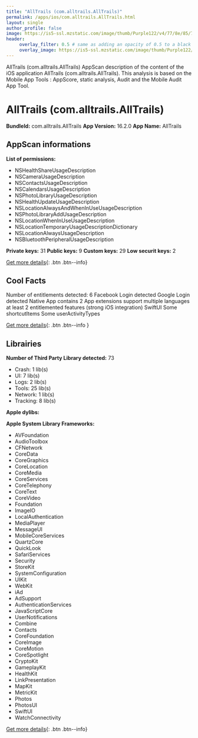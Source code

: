 ```yaml
---
title: "AllTrails (com.alltrails.AllTrails)"
permalink: /apps/ios/com.alltrails.AllTrails.html
layout: single
author_profile: false
image: https://is5-ssl.mzstatic.com/image/thumb/Purple122/v4/77/8e/85/778e85bb-7994-3937-78d5-06c97a42c8d2/AppIcon-0-1x_U007emarketing-0-4-0-85-220.png/512x512bb.jpg
header: 
     overlay_filter: 0.5 # same as adding an opacity of 0.5 to a black background
     overlay_image: https://is5-ssl.mzstatic.com/image/thumb/Purple122/v4/77/8e/85/778e85bb-7994-3937-78d5-06c97a42c8d2/AppIcon-0-1x_U007emarketing-0-4-0-85-220.png/512x512bb.jpg
---
```

AllTrails (com.alltrails.AllTrails) AppScan description of the content of the iOS application AllTrails (com.alltrails.AllTrails). This analysis is based on the Mobile App Tools : AppScore, static analysis, Audit and the Mobile Audit App Tool.

# AllTrails (com.alltrails.AllTrails)

**BundleId:** com.alltrails.AllTrails
**App Version:** 16.2.0
**App Name:** AllTrails


## AppScan informations 

**List of permissions:** 
- NSHealthShareUsageDescription
- NSCameraUsageDescription
- NSContactsUsageDescription
- NSCalendarsUsageDescription
- NSPhotoLibraryUsageDescription
- NSHealthUpdateUsageDescription
- NSLocationAlwaysAndWhenInUseUsageDescription
- NSPhotoLibraryAddUsageDescription
- NSLocationWhenInUseUsageDescription
- NSLocationTemporaryUsageDescriptionDictionary
- NSLocationAlwaysUsageDescription
- NSBluetoothPeripheralUsageDescription
  
  
**Private keys:** 31
**Public keys:** 9
**Custom keys:** 29
**Low securit keys:** 2
  
[Get more details](/pricing.html){: .btn .btn--info}

## Cool Facts

Number of entitlements detected: 6
Facebook Login detected
Google Login detected
Native App
contains 2 App extensions
support multiple languages
at least 2 entitlemented features (strong iOS integration)
SwiftUI
Some shortcutItems 
Some userActivityTypes
  
[Get more details](/pricing.html){: .btn .btn--info }

## Librairies 
**Number of Third Party Library detected:** 73
- Crash: 1 lib(s)
- UI: 7 lib(s)
- Logs: 2 lib(s)
- Tools: 25 lib(s)
- Network: 1 lib(s)
- Tracking: 8 lib(s)


**Apple dylibs:**


**Apple System Library Frameworks:**
- AVFoundation
- AudioToolbox
- CFNetwork
- CoreData
- CoreGraphics
- CoreLocation
- CoreMedia
- CoreServices
- CoreTelephony
- CoreText
- CoreVideo
- Foundation
- ImageIO
- LocalAuthentication
- MediaPlayer
- MessageUI
- MobileCoreServices
- QuartzCore
- QuickLook
- SafariServices
- Security
- StoreKit
- SystemConfiguration
- UIKit
- WebKit
- iAd
- AdSupport
- AuthenticationServices
- JavaScriptCore
- UserNotifications
- Combine
- Contacts
- CoreFoundation
- CoreImage
- CoreMotion
- CoreSpotlight
- CryptoKit
- GameplayKit
- HealthKit
- LinkPresentation
- MapKit
- MetricKit
- Photos
- PhotosUI
- SwiftUI
- WatchConnectivity


  
[Get more details](/pricing.html){: .btn .btn--info}

